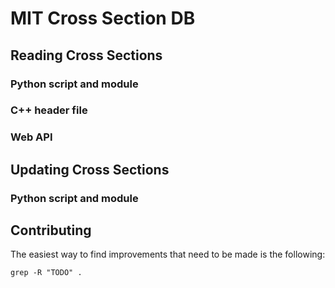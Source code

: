 # MIT Cross Section DB

## Reading Cross Sections

### Python script and module

### C++ header file

### Web API

## Updating Cross Sections

### Python script and module

## Contributing

The easiest way to find improvements that need to be made is the following:

    grep -R "TODO" .
